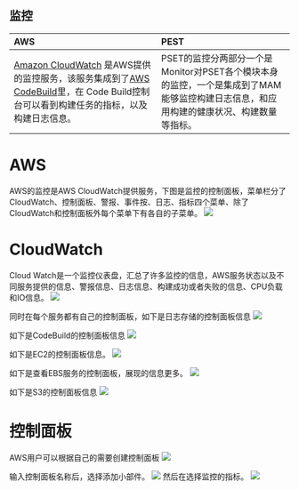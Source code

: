 ## 监控

| AWS | PEST |
| :--- | :--- |
| [Amazon CloudWatch](amazon-cloudwatch.md) 是AWS提供的监控服务，该服务集成到了[AWS CodeBuild](aws-codebuild.md)里，在 Code Build控制台可以看到构建任务的指标，以及构建日志信息。 | PSET的监控分两部分一个是Monitor对PSET各个模块本身的监控，一个是集成到了MAM能够监控构建日志信息，和应用构建的健康状况、构建数量等指标。 |

# AWS
AWS的监控是AWS CloudWatch提供服务，下图是监控的控制面板，菜单栏分了CloudWatch、控制面板、警报、事件按、日志、指标四个菜单、除了CloudWatch和控制面板外每个菜单下有各自的子菜单。
![](/assets/2019-02-22_105616.png)
# CloudWatch
Cloud Watch是一个监控仪表盘，汇总了许多监控的信息，AWS服务状态以及不同服务提供的信息、警报信息、日志信息、构建成功或者失败的信息、CPU负载和IO信息。
![](/assets/2019-02-22_110007.png)

同时在每个服务都有自己的控制面板，如下是日志存储的控制面板信息
![](/assets/2019-02-22_112654.png)

如下是CodeBuild的控制面板信息
![](/assets/2019-02-22_112758.png)

如下是EC2的控制面板信息。
![](/assets/2019-02-22_112445.png)

如下是查看EBS服务的控制面板，展现的信息更多。
![](/assets/2019-02-22_112128.png)

如下是S3的控制面板信息
![](/assets/2019-02-22_112411.png)

# 控制面板
AWS用户可以根据自己的需要创建控制面板
![](/assets/2019-02-22_113032.png)

输入控制面板名称后，选择添加小部件。
![](/assets/2019-02-22_113145.png)
然后在选择监控的指标。
![](/assets/2019-02-22_113427.png)